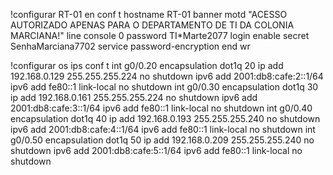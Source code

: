 !configurar RT-01
en
conf t
hostname RT-01
banner motd "ACESSO AUTORIZADO APENAS PARA O DEPARTAMENTO DE TI DA COLONIA MARCIANA!"
line console 0
password TI*Marte2077
login
enable secret SenhaMarciana7702
service password-encryption
end
wr

!configurar os ips
conf t
int g0/0.20
encapsulation dot1q 20
ip add 192.168.0.129 255.255.255.224
no shutdown
ipv6 add 2001:db8:cafe:2::1/64
ipv6 add fe80::1 link-local
no shutdown
int g0/0.30
encapsulation dot1q 30
ip add 192.168.0.161 255.255.255.224
no shutdown
ipv6 add 2001:db8:cafe:3::1/64
ipv6 add fe80::1 link-local
no shutdown
int g0/0.40
encapsulation dot1q 40
ip add 192.168.0.193 255.255.255.240
no shutdown
ipv6 add 2001:db8:cafe:4::1/64
ipv6 add fe80::1 link-local
no shutdown
int g0/0.50
encapsulation dot1q 50
ip add 192.168.0.209 255.255.255.240
no shutdown
ipv6 add 2001:db8:cafe:5::1/64
ipv6 add fe80::1 link-local
no shutdown



